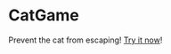 CatGame
=======

Prevent the cat from escaping! [Try it now](http://htmlpreview.github.io/?https://github.com/k39chen/CatGame/blob/master/index.html)!
